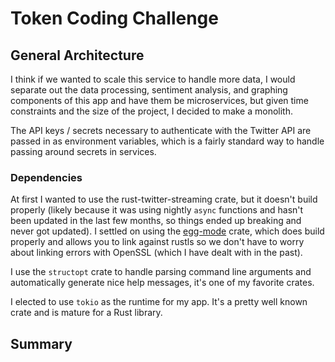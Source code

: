 # Token Coding Challenge

## General Architecture

I think if we wanted to scale this service to handle more data, I would
separate out the data processing, sentiment analysis, and graphing components
of this app and have them be microservices, but given time constraints and the
size of the project, I decided to make a monolith.

The API keys / secrets necessary to authenticate with the Twitter API are
passed in as environment variables, which is a fairly standard way to handle
passing around secrets in services.

### Dependencies

At first I wanted to use the rust-twitter-streaming crate, but it doesn't build
properly (likely because it was using nightly `async` functions and hasn't been
updated in the last few months, so things ended up breaking and never got
updated). I settled on using the
[egg-mode](https://github.com/QuietMisdreavus/twitter-rs) crate, which does
build properly and allows you to link against rustls so we don't have to worry
about linking errors with OpenSSL (which I have dealt with in the past).

I use the `structopt` crate to handle parsing command line arguments and
automatically generate nice help messages, it's one of my favorite crates.

I elected to use `tokio` as the runtime for my app. It's a pretty well known
crate and is mature for a Rust library.

## Summary


